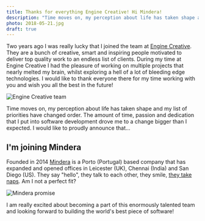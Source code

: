 ```yaml
---
title: Thanks for everything Engine Creative! Hi Mindera!
description: "Time moves on, my perception about life has taken shape and my list of priorities have changed order. I am super happy to announce that I am leaving the Engine Creative family to join Mindera!"
photo: 2018-05-21.jpg
draft: true
---
```


Two years ago I was really lucky that I joined the team at [Engine Creative](https://www.enginecreative.co.uk/). They are a bunch of creative, smart and inspiring people motivated to deliver top quality work to an endless list of clients. During my time at Engine Creative I had the pleasure of working on multiple projects that nearly melted my brain, whilst exploring a hell of a lot of bleeding edge technologies. I would like to thank everyone there for my time working with you and wish you all the best in the future!

![Engine Creative team](/photos/2018-05-21-1.jpg)

Time moves on, my perception about life has taken shape and my list of priorities have changed order. The amount of time, passion and dedication that I put into software development drove me to a change bigger than I expected. I would like to proudly announce that…

## I'm joining Mindera

Founded in 2014 [Mindera](https://mindera.com/) is a Porto (Portugal) based company that has expanded and opened offices in Leicester (UK), Chennai (India) and San Diego (US). They say "hello", they talk to each other, they smile, [they take naps](http://tinyurl.com/zc599tr). Am I not a perfect fit?

![Mindera promise](/photos/2018-05-21-2.jpg)

I am really excited about becoming a part of this enormously talented team and looking forward to building the world's best piece of software! 
